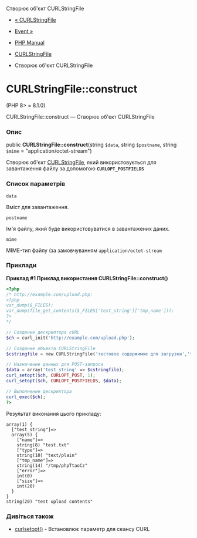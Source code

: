 Створює об'єкт CURLStringFile

-   [« CURLStringFile](class.curlstringfile.md)
    
-   [Event »](book.event.md)
    
-   [PHP Manual](index.md)
    
-   [CURLStringFile](class.curlstringfile.md)
    
-   Створює об'єкт CURLStringFile
    

# CURLStringFile::construct

(PHP 8> = 8.1.0)

CURLStringFile::construct — Створює об'єкт CURLStringFile

### Опис

public **CURLStringFile::construct**(string `$data`, string `$postname`, string `$mime` = "application/octet-stream")

Створює об'єкт [CURLStringFile](class.curlstringfile.md), який використовується для завантаження файлу за допомогою **`CURLOPT_POSTFIELDS`**

### Список параметрів

`data`

Вміст для завантаження.

`postname`

Ім'я файлу, який буде використовуватися в завантажених даних.

`mime`

MIME-тип файлу (за замовчуванням `application/octet-stream`

### Приклади

**Приклад #1 Приклад використання **CURLStringFile::construct()****

```php
<?php
/* http://example.com/upload.php:
<?php
var_dump($_FILES);
var_dump(file_get_contents($_FILES['test_string']['tmp_name']));
?>
*/

// Создание дескриптора cURL
$ch = curl_init('http://example.com/upload.php');

// Создание объекта CURLStringFile
$cstringfile = new CURLStringFile('тестовое содержимое для загрузки','test.txt','text/plain');

// Назначение данных для POST-запроса
$data = array('test_string' => $cstringfile);
curl_setopt($ch, CURLOPT_POST, 1);
curl_setopt($ch, CURLOPT_POSTFIELDS, $data);

// Выполнение дескриптора
curl_exec($ch);
?>
```

Результат виконання цього прикладу:

```
array(1) {
  ["test_string"]=>
  array(5) {
    ["name"]=>
    string(8) "test.txt"
    ["type"]=>
    string(10) "text/plain"
    ["tmp_name"]=>
    string(14) "/tmp/phpTtaoCz"
    ["error"]=>
    int(0)
    ["size"]=>
    int(20)
  }
}
string(20) "test upload contents"
```

### Дивіться також

-   [curlsetopt()](function.curl-setopt.html) - Встановлює параметр для сеансу CURL